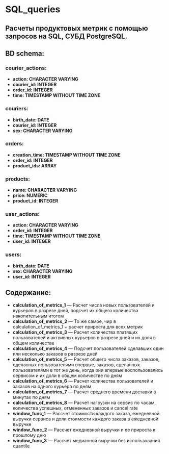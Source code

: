 # SQL_queries
## __Расчеты продуктовых метрик с помощью запросов на SQL, СУБД PostgreSQL.__

## __BD schema:__
### __courier_actions:__
* __action: CHARACTER VARYING__
* __courier_id: INTEGER__
* __order_id: INTEGER__
* __time: TIMESTAMP WITHOUT TIME ZONE__
### __couriers:__
* __birth_date: DATE__
* __courier_id: INTEGER__
* __sex: CHARACTER VARYING__
### __orders:__
* __creation_time: TIMESTAMP WITHOUT TIME ZONE__
* __order_id: INTEGER__
* __product_ids: ARRAY__
### __products:__
* __name: CHARACTER VARYING__
* __price: NUMERIC__
* __product_id: INTEGER__
### __user_actions:__
* __action: CHARACTER VARYING__
* __order_id: INTEGER__
* __time: TIMESTAMP WITHOUT TIME ZONE__
* __user_id: INTEGER__
### __users:__
* __birth_date: DATE__
* __sex: CHARACTER VARYING__
* __user_id: INTEGER__

## __Содержание__:
* __calculation_of_metrics_1__ — Расчет числа новых пользователей и курьеров в разрезе дней, подсчет их общего количества накопительным итогом
* __calculation_of_metrics_2__ — То же самое, чир в calculation_of_metrics_1 + расчет прироста для всех метрик
* __calculation_of_metrics_3__ — Расчет количества платящих пользователей и актвивных курьеров в разрезе дней и их доля в общем количестве
* __calculation_of_metrics_4__ — Подсчет пользователей сделавших один или несколько заказов в разрезе дней
* __calculation_of_metrics_5__ — Расчет общего числа заказов, заказов, сделанных пользователями впервые, заказов, сделанных пользователями в тот же день, когда они впервые воспользовались сервисом и их доли в общем количестве по дням
* __calculation_of_metrics_6__ — Расчет количества пользователей и заказов на одного курьера по дням 
* __calculation_of_metrics_7__ — Расчет среднего времени доставки в минутах по дням
* __calculation_of_metrics_8__ — Расчет нагрузки на сервис по часам, количества успешных, отмененных заказов и cancel rate
* __window_func_1__ — Рассчет стоимости каждого заказа, ежедневной выручки сервиса и доли стоимости каждого заказа в ежедневной выручке
* __window_func_2__ — Рассчет ежедневной выручки и ее прироста к прошлому дню
* __window_func_3__ — Рассчет медианной выручки без использования quantile
 
